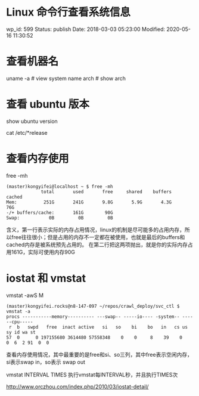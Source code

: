 # Linux 命令行查看系统信息


wp_id: 599
Status: publish
Date: 2018-03-03 05:23:00
Modified: 2020-05-16 11:30:52


# 查看机器名

uname -a # view system name
arch # show arch

# 查看 ubuntu 版本

show ubuntu version

cat /etc/*release


# 查看内存使用

free -mh

```
(master)kongyifei@localhost ~ $ free -mh
             total       used       free     shared    buffers     cached
Mem:          251G       241G       9.8G       5.9G       4.3G        76G
-/+ buffers/cache:       161G        90G
Swap:           0B         0B         0B
```

含义，第一行表示实际的内存占用情况，linux的机制是尽可能多的占用内存，所以free往往很小；但是占用的内存不一定都在被使用，也就是最后的buffers和cached内存是被系统预先占用的。
在第二行把这两项抛出，就是你的实际内存占用161G，实际可使用内存90G

# iostat 和 vmstat

vmstat -awS M

```
(master)kongyifei.rocks@n8-147-097 ~/repos/crawl_deploy/svc_ctl $ vmstat -a
procs -----------memory---------- ---swap-- -----io---- -system-- ------cpu-----
 r  b   swpd   free  inact active   si   so    bi    bo   in   cs us sy id wa st
57  0      0 197155680 3614480 57558348    0    0     8    39    0    0  6  2 91  0  0
```

查看内存使用情况，其中最重要的是free和si、so三列，其中free表示空闲内存，si表示swap in，so表示 swap out

vmstat INTERVAL TIMES 执行vmstat每INTERVAL秒，并且执行TIMES次

http://www.orczhou.com/index.php/2010/03/iostat-detail/